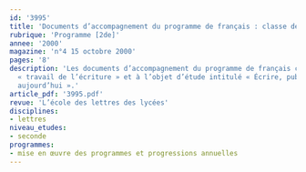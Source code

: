 ```yaml
---
id: '3995'
title: 'Documents d’accompagnement du programme de français : classe de seconde (3/3)'
rubrique: 'Programme [2de]'
annee: '2000'
magazine: 'n°4 15 octobre 2000'
pages: '8'
description: 'Les documents d’accompagnement du programme de français consacrés au
  « travail de l’écriture » et à l’objet d’étude intitulé « Écrire, publier, lire
  aujourd’hui ».'
article_pdf: '3995.pdf'
revue: 'L’école des lettres des lycées'
disciplines:
- lettres
niveau_etudes:
- seconde
programmes:
- mise en œuvre des programmes et progressions annuelles
---
```

